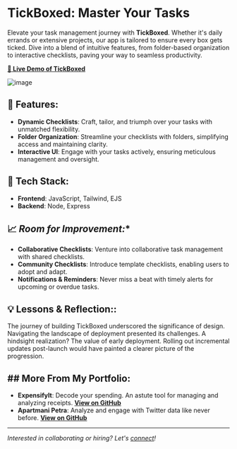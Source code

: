# TickBoxed: Master Your Tasks

Elevate your task management journey with **TickBoxed**. Whether it's daily errands or extensive projects, our app is tailored to ensure every box gets ticked. Dive into a blend of intuitive features, from folder-based organization to interactive checklists, paving your way to seamless productivity.

[**🚀 Live Demo of TickBoxed**](https://tickboxed.cyclic.app/)

![image](https://github.com/Vastradamus/TickBoxed/assets/122864019/19e87c0c-50d9-4b46-99b1-ace85a31418b)


## 🌟 **Features:**

- **Dynamic Checklists**: Craft, tailor, and triumph over your tasks with unmatched flexibility.
- **Folder Organization**: Streamline your checklists with folders, simplifying access and maintaining clarity.
- **Interactive UI**: Engage with your tasks actively, ensuring meticulous management and oversight.

## 🔧 **Tech Stack:**

- **Frontend**: JavaScript, Tailwind, EJS
- **Backend**: Node, Express

## 📈 *Room for Improvement:**

- **Collaborative Checklists**: Venture into collaborative task management with shared checklists.
- **Community Checklists**: Introduce template checklists, enabling users to adopt and adapt.
- **Notifications & Reminders**: Never miss a beat with timely alerts for upcoming or overdue tasks.

## 💡 **Lessons & Reflection::**

The journey of building TickBoxed underscored the significance of design. Navigating the landscape of deployment presented its challenges. A hindsight realization? The value of early deployment. Rolling out incremental updates post-launch would have painted a clearer picture of the progression.

## ## More From My Portfolio:

- **ExpensifyIt**: Decode your spending. An astute tool for managing and analyzing receipts. [**View on GitHub**](https://github.com/Vastradamus/expensifyit)
- **Apartmani Petra**: Analyze and engage with Twitter data like never before. [**View on GitHub**](https://github.com/Vastradamus/Petra)

---

*Interested in collaborating or hiring? Let's [connect](https://www.linkedin.com/in/marko-vasic/)!*

